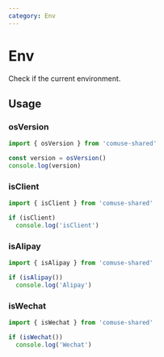 ```yaml
---
category: Env
---
```


# Env

Check if the current environment.

## Usage

### osVersion

```ts
import { osVersion } from 'comuse-shared'

const version = osVersion()
console.log(version)
```

### isClient

```ts
import { isClient } from 'comuse-shared'

if (isClient)
  console.log('isClient')
```

### isAlipay

```ts
import { isAlipay } from 'comuse-shared'

if (isAlipay())
  console.log('Alipay')
```

### isWechat

```ts
import { isWechat } from 'comuse-shared'

if (isWechat())
  console.log('Wechat')
```
